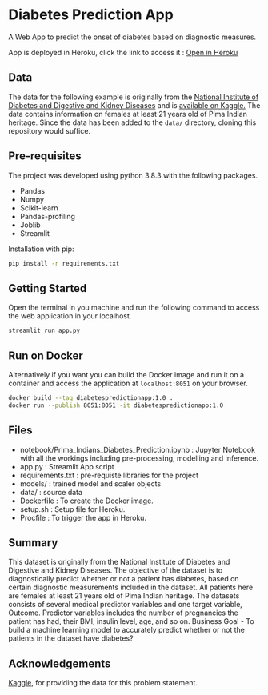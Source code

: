# Diabetes Prediction App 

A Web App to predict the onset of diabetes based on diagnostic measures. 

App is deployed in Heroku, click the link to access it : [Open in Heroku](https://diabetes-prediction--app.herokuapp.com/)


## Data

The data for the following example is originally from the [National Institute of Diabetes and Digestive and Kidney Diseases](https://www.niddk.nih.gov/) and is [available on Kaggle.](https://www.kaggle.com/uciml/pima-indians-diabetes-database) The data contains information on females at least 21 years old of Pima Indian heritage.
Since the data has been added to the `data/` directory, cloning this repository would suffice.

## Pre-requisites

The project was developed using python 3.8.3 with the following packages.
- Pandas
- Numpy
- Scikit-learn
- Pandas-profiling
- Joblib
- Streamlit

Installation with pip:

```bash
pip install -r requirements.txt
```

## Getting Started
Open the terminal in you machine and run the following command to access the web application in your localhost.
```bash
streamlit run app.py
```

## Run on Docker
Alternatively if you want you can build the Docker image and run it on a container and access the application at `localhost:8051` on your browser.
```bash
docker build --tag diabetespredictionapp:1.0 .
docker run --publish 8051:8051 -it diabetespredictionapp:1.0
```
## Files
- notebook/Prima_Indians_Diabetes_Prediction.ipynb : Jupyter Notebook with all the workings including pre-processing, modelling and inference.
- app.py : Streamlit App script
- requirements.txt : pre-requiste libraries for the project
- models/ : trained model and scaler objects
- data/ : source data
- Dockerfile : To create the Docker image.
- setup.sh : Setup file for Heroku.
- Procfile : To trigger the app in Heroku.

## Summary
This dataset is originally from the National Institute of Diabetes and Digestive and Kidney Diseases. The objective of the dataset is to diagnostically predict whether or not a patient has diabetes, based on certain diagnostic measurements included in the dataset.
All patients here are females at least 21 years old of Pima Indian heritage. The datasets consists of several medical predictor variables and one target variable, Outcome. Predictor variables includes the number of pregnancies the patient has had, their BMI, insulin level, age, and so on.
Business Goal - To build a machine learning model to accurately predict whether or not the patients in the dataset have diabetes?


## Acknowledgements

[Kaggle](https://kaggle.com/), for providing the data for this problem statement.